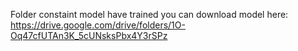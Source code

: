 Folder constaint model have trained
you can download model here: https://drive.google.com/drive/folders/1O-Oq47cfUTAn3K_5cUNsksPbx4Y3rSPz